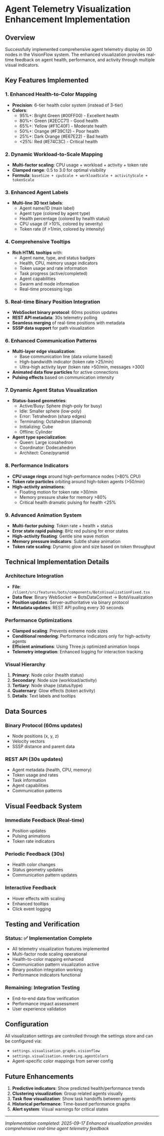 # Agent Telemetry Visualization Enhancement Implementation

## Overview

Successfully implemented comprehensive agent telemetry display on 3D nodes in the VisionFlow system. The enhanced visualization provides real-time feedback on agent health, performance, and activity through multiple visual indicators.

## Key Features Implemented

### 1. Enhanced Health-to-Color Mapping
- **Precision**: 6-tier health color system (instead of 3-tier)
- **Colors**:
  - 95%+: Bright Green (#00FF00) - Excellent health
  - 80%+: Green (#2ECC71) - Good health
  - 65%+: Yellow (#F1C40F) - Moderate health
  - 50%+: Orange (#F39C12) - Poor health
  - 25%+: Dark Orange (#E67E22) - Bad health
  - <25%: Red (#E74C3C) - Critical health

### 2. Dynamic Workload-to-Scale Mapping
- **Multi-factor scaling**: CPU usage + workload + activity + token rate
- **Clamped range**: 0.5 to 3.0 for optimal visibility
- **Formula**: `baseSize + cpuScale + workloadScale + activityScale + tokenScale`

### 3. Enhanced Agent Labels
- **Multi-line 3D text labels**:
  - Agent name/ID (main label)
  - Agent type (colored by agent type)
  - Health percentage (colored by health status)
  - CPU usage (if >10%, colored by severity)
  - Token rate (if >1/min, colored by intensity)

### 4. Comprehensive Tooltips
- **Rich HTML tooltips** with:
  - Agent name, type, and status badges
  - Health, CPU, memory usage indicators
  - Token usage and rate information
  - Task progress (active/completed)
  - Agent capabilities
  - Swarm and mode information
  - Real-time processing logs

### 5. Real-time Binary Position Integration
- **WebSocket binary protocol**: 60ms position updates
- **REST API metadata**: 30s telemetry polling
- **Seamless merging** of real-time positions with metadata
- **SSSP data support** for path visualization

### 6. Enhanced Communication Patterns
- **Multi-layer edge visualization**:
  - Base communication line (data volume based)
  - High-bandwidth indicator (token rate >25/min)
  - Ultra-high activity layer (token rate >50/min, messages >300)
- **Animated data flow particles** for active connections
- **Pulsing effects** based on communication intensity

### 7. Dynamic Agent Status Visualization
- **Status-based geometries**:
  - Active/Busy: Sphere (high-poly for busy)
  - Idle: Smaller sphere (low-poly)
  - Error: Tetrahedron (sharp edges)
  - Terminating: Octahedron (diamond)
  - Initializing: Cube
  - Offline: Cylinder
- **Agent type specialization**:
  - Queen: Large icosahedron
  - Coordinator: Dodecahedron
  - Architect: Cone/pyramid

### 8. Performance Indicators
- **CPU usage rings** around high-performance nodes (>80% CPU)
- **Token rate particles** orbiting around high-token agents (>50/min)
- **High-activity animations**:
  - Floating motion for token rate >30/min
  - Memory pressure shake for memory >80%
  - Critical health dramatic pulsing for health <25%

### 9. Advanced Animation System
- **Multi-factor pulsing**: Token rate + health + status
- **Error state rapid pulsing**: 8Hz red pulsing for error states
- **High-activity floating**: Gentle sine wave motion
- **Memory pressure indicators**: Subtle shake animation
- **Token rate scaling**: Dynamic glow and size based on token throughput

## Technical Implementation Details

### Architecture Integration
- **File**: `/client/src/features/bots/components/BotsVisualizationFixed.tsx`
- **Data flow**: Binary WebSocket → BotsDataContext → BotsVisualization
- **Position updates**: Server-authoritative via binary protocol
- **Metadata updates**: REST API polling every 30 seconds

### Performance Optimizations
- **Clamped scaling**: Prevents extreme node sizes
- **Conditional rendering**: Performance indicators only for high-activity agents
- **Efficient animations**: Using Three.js optimized animation loops
- **Telemetry integration**: Enhanced logging for interaction tracking

### Visual Hierarchy
1. **Primary**: Node color (health status)
2. **Secondary**: Node size (workload/activity)
3. **Tertiary**: Node shape (status/type)
4. **Quaternary**: Glow effects (token activity)
5. **Details**: Text labels and tooltips

## Data Sources

### Binary Protocol (60ms updates)
- Node positions (x, y, z)
- Velocity vectors
- SSSP distance and parent data

### REST API (30s updates)
- Agent metadata (health, CPU, memory)
- Token usage and rates
- Task information
- Agent capabilities
- Communication patterns

## Visual Feedback System

### Immediate Feedback (Real-time)
- Position updates
- Pulsing animations
- Token rate indicators

### Periodic Feedback (30s)
- Health color changes
- Status geometry updates
- Communication pattern updates

### Interactive Feedback
- Hover effects with scaling
- Enhanced tooltips
- Click event logging

## Testing and Verification

### Status: ✅ Implementation Complete
- All telemetry visualization features implemented
- Multi-factor node scaling operational
- Health-to-color mapping enhanced
- Communication pattern visualization active
- Binary position integration working
- Performance indicators functional

### Remaining: Integration Testing
- End-to-end data flow verification
- Performance impact assessment
- User experience validation

## Configuration

All visualization settings are controlled through the settings store and can be configured via:
- `settings.visualisation.graphs.visionflow`
- `settings.visualisation.rendering.agentColors`
- Agent-specific color mappings from server config

## Future Enhancements

1. **Predictive indicators**: Show predicted health/performance trends
2. **Clustering visualization**: Group related agents visually
3. **Task flow visualization**: Show task handoffs between agents
4. **Historical performance**: Time-based performance graphs
5. **Alert system**: Visual warnings for critical states

---

*Implementation completed: 2025-09-17*
*Enhanced visualization provides comprehensive real-time agent telemetry feedback*